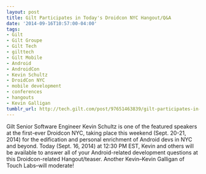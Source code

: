 ```yaml
---
layout: post
title: Gilt Participates in Today's Droidcon NYC Hangout/Q&A
date: '2014-09-16T10:57:00-04:00'
tags:
- Gilt
- Gilt Groupe
- Gilt Tech
- gilttech
- Gilt Mobile
- Android
- AndroidCon
- Kevin Schultz
- DroidCon NYC
- mobile development
- conferences
- hangouts
- Kevin Galligan
tumblr_url: http://tech.gilt.com/post/97651463839/gilt-participates-in-todays-droidcon-nyc
---
```


Gilt Senior Software Engineer Kevin Schultz is one of the featured speakers at the first-ever Droidcon NYC, taking place this weekend (Sept. 20-21, 2014) for the edification and personal enrichment of Android devs in NYC and beyond. Today (Sept. 16, 2014) at 12:30 PM EST, Kevin and others will be available to answer all of your Android-related development questions at this Droidcon-related Hangout/teaser. Another Kevin–Kevin Galligan of Touch Labs–will moderate!
